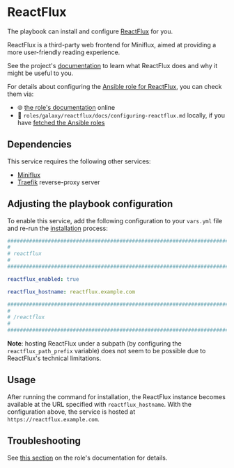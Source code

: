 <!--
SPDX-FileCopyrightText: 2020 - 2024 MDAD project contributors
SPDX-FileCopyrightText: 2020 - 2024 Slavi Pantaleev
SPDX-FileCopyrightText: 2020 Aaron Raimist
SPDX-FileCopyrightText: 2020 Chris van Dijk
SPDX-FileCopyrightText: 2020 Dominik Zajac
SPDX-FileCopyrightText: 2020 Mickaël Cornière
SPDX-FileCopyrightText: 2022 François Darveau
SPDX-FileCopyrightText: 2022 Julian Foad
SPDX-FileCopyrightText: 2022 Warren Bailey
SPDX-FileCopyrightText: 2023 Antonis Christofides
SPDX-FileCopyrightText: 2023 Felix Stupp
SPDX-FileCopyrightText: 2023 Julian-Samuel Gebühr
SPDX-FileCopyrightText: 2023 Pierre 'McFly' Marty
SPDX-FileCopyrightText: 2024 - 2025 Suguru Hirahara

SPDX-License-Identifier: AGPL-3.0-or-later
-->

# ReactFlux

The playbook can install and configure [ReactFlux](https://github.com/electh/ReactFlux) for you.

ReactFlux is a third-party web frontend for Miniflux, aimed at providing a more user-friendly reading experience.

See the project's [documentation](https://github.com/electh/ReactFlux/blob/main/README.md) to learn what ReactFlux does and why it might be useful to you.

For details about configuring the [Ansible role for ReactFlux](https://github.com/mother-of-all-self-hosting/ansible-role-reactflux), you can check them via:
- 🌐 [the role's documentation](https://github.com/mother-of-all-self-hosting/ansible-role-reactflux/blob/main/docs/configuring-reactflux.md) online
- 📁 `roles/galaxy/reactflux/docs/configuring-reactflux.md` locally, if you have [fetched the Ansible roles](../installing.md)

## Dependencies

This service requires the following other services:

- [Miniflux](miniflux.md)
- [Traefik](traefik.md) reverse-proxy server

## Adjusting the playbook configuration

To enable this service, add the following configuration to your `vars.yml` file and re-run the [installation](../installing.md) process:

```yaml
########################################################################
#                                                                      #
# reactflux                                                            #
#                                                                      #
########################################################################

reactflux_enabled: true

reactflux_hostname: reactflux.example.com

########################################################################
#                                                                      #
# /reactflux                                                           #
#                                                                      #
########################################################################
```

**Note**: hosting ReactFlux under a subpath (by configuring the `reactflux_path_prefix` variable) does not seem to be possible due to ReactFlux's technical limitations.

## Usage

After running the command for installation, the ReactFlux instance becomes available at the URL specified with `reactflux_hostname`. With the configuration above, the service is hosted at `https://reactflux.example.com`.

## Troubleshooting

See [this section](https://github.com/mother-of-all-self-hosting/ansible-role-reactflux/blob/main/docs/configuring-reactflux.md#troubleshooting) on the role's documentation for details.

